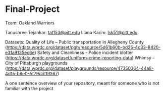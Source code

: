 # Final-Project

Team: Oakland Warriors

Tanushree Tejankar: tat153@pitt.edu
Liana Karim: lsk51@pitt.edu

Datasets: 
Quality of Life – Public transportation in Allegheny County (https://data.wprdc.org/dataset/pgh/resource/5d61b60b-bd25-4c33-8420-e31a9135ec6e)
Safety and Cleanliness - Police incident blotter (https://data.wprdc.org/dataset/uniform-crime-reporting-data)
Whimsy – City of Pittsburgh playgrounds (https://data.wprdc.org/dataset/playgrounds/resource/47350364-44a8-4d15-b6e0-5f79ddff9367)


A one sentence overview of your repository, meant for someone who is not familiar with the project
